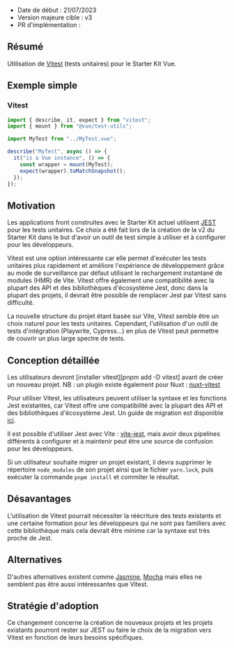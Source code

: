 - Date de début : 21/07/2023
- Version majeure cible : v3
- PR d'implémentation :

## Résumé

Utilisation de [Vitest][Vitest] (tests unitaires) pour le Starter Kit Vue.

## Exemple simple

### Vitest

```js
import { describe, it, expect } from "vitest";
import { mount } from "@vue/test-utils";

import MyTest from "../MyTest.vue";

describe("MyTest", async () => {
  it("is a Vue instance", () => {
    const wrapper = mount(MyTest);
    expect(wrapper).toMatchSnapshot();
  });
});
```

## Motivation

Les applications front construites avec le Starter Kit actuel utilisent [JEST][JEST] pour les tests unitaires. Ce choix a été fait lors de la création de la v2 du Starter Kit dans le but d'avoir un outil de test simple à utiliser et à configurer pour les développeurs.

Vitest est une option intéressante car elle permet d'exécuter les tests unitaires plus rapidement et améliore l'expérience de développement grâce au mode de surveillance par défaut utilisant le rechargement instantané de modules (HMR) de Vite. Vitest offre également une compatibilité avec la plupart des API et des bibliothèques d'écosystème Jest, donc dans la plupart des projets, il devrait être possible de remplacer Jest par Vitest sans difficulté.

La nouvelle structure du projet étant basée sur Vite, Vitest semble être un choix naturel pour les tests unitaires. Cependant, l'utilisation d'un outil de tests d'intégration (Playwrite, Cypress...) en plus de Vitest peut permettre de couvrir un plus large spectre de tests.

## Conception détaillée

Les utilisateurs devront [installer vitest][pnpm add -D vitest] avant de créer un nouveau projet.
NB : un plugin existe également pour Nuxt : [nuxt-vitest][nuxt-vitest]

Pour utiliser Vitest, les utilisateurs peuvent utiliser la syntaxe et les fonctions Jest existantes, car Vitest offre une compatibilité avec la plupart des API et des bibliothèques d'écosystème Jest. Un guide de migration est disponible [ici][migration-guide].

Il est possible d'utiliser Jest avec Vite : [vite-jest][vite-jest], mais avoir deux pipelines différents à configurer et à maintenir peut être une source de confusion pour les développeurs.

Si un utilisateur souhaite migrer un projet existant, il devra supprimer le répertoire `node_modules` de son projet ainsi que le fichier `yarn.lock`, puis exécuter la commande `pnpm install` et commiter le résultat.

## Désavantages

L'utilisation de Vitest pourrait nécessiter la réécriture des tests existants et une certaine formation pour les développeurs qui ne sont pas familiers avec cette bibliothèque mais cela devrait être minime car la syntaxe est très proche de Jest.

## Alternatives

D'autres alternatives existent comme [Jasmine][Jasmine], [Mocha][Mocha] mais elles ne semblent pas être aussi intéressantes que Vitest.

## Stratégie d'adoption

Ce changement concerne la création de nouveaux projets et les projets existants pourront rester sur JEST ou faire le choix de la migration vers Vitest en fonction de leurs besoins spécifiques.

[Vitest]: https://vitest.dev/
[nuxt-vitest]: https://nuxt.com/modules/vitest
[JEST]: https://jestjs.io/
[migration-guide]: https://vitest.dev/guide/migration.html
[vite-jest]: https://github.com/sodatea/vite-jest
[Jasmine]: https://jasmine.github.io/
[Mocha]: https://mochajs.org/
